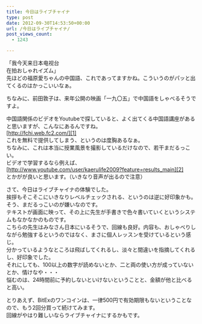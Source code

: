 ```yaml
---
title: 今日はライブチャイナ
type: post
date: 2012-09-30T14:53:50+00:00
url: /今日はライブチャイナ/
post_views_count:
  - 1243

---
```

「我今天来日本电视台  
在拍おしゃれイズム」  
先ほどの福原愛ちゃんの中国語、これであってますかね。こういうのがパッと出てくるのはかっこいいなぁ。

ちなみに、前田敦子は、来年公開の映画「一九〇五」で中国語をしゃべるそうですよ。

中国語関係のビデオをYoutubeで探していると、よく出てくる中国語講座があると思いますが、こんなにあるんですね。  
[http://fchi.web.fc2.com/][1]  
これを無料で提供してしまう、というのは度胸あるなぁ。  
ちなみに、これは本当に授業風景を撮影しているだけなので、若干まだるっこい。  
ビデオで学習するなら例えば、  
[http://www.youtube.com/user/kaerulife2009?feature=results_main][2]  
とかがが良いと思います。（いきなり音声が出るので注意）

さて、今日はライブチャイナの体験でした。  
挨拶もそこそこにいきなりレベルチェックされる、というのは逆に好印象かも。そう、まだるっこいのが嫌いなのです。  
テキストが画面に映って、その上に先生が手書きで色々書いていくというシステムもなかなかのものです。  
こちらの先生はみなさん日本にいるそうで、回線も良好。内容も、おしゃべりしながら勉強するというのではなく、まさに個人レッスンを受けているという感じ。  
分かっているようなところは飛ばしてくれるし、淡々と間違いを指摘してくれるし、好印象でした。  
それにしても、100以上の数字が読めないとか、二と両の使い方が成っていないとか、情けなや・・・  
悩むのは、24時間前に予約しないといけないということと、金額が他と比べると高い。

とりあえず、BitExのワンコインは、一律500円で有効期限もないということなので、もう2回分買って続けてみます。  
回線がやはり難しいならライブチャイナにするかもです。

 [1]: http://fchi.web.fc2.com/ "http://fchi.web.fc2.com/"
 [2]: http://www.youtube.com/user/kaerulife2009?feature=results_main "http://www.youtube.com/user/kaerulife2009?feature=results_main"
